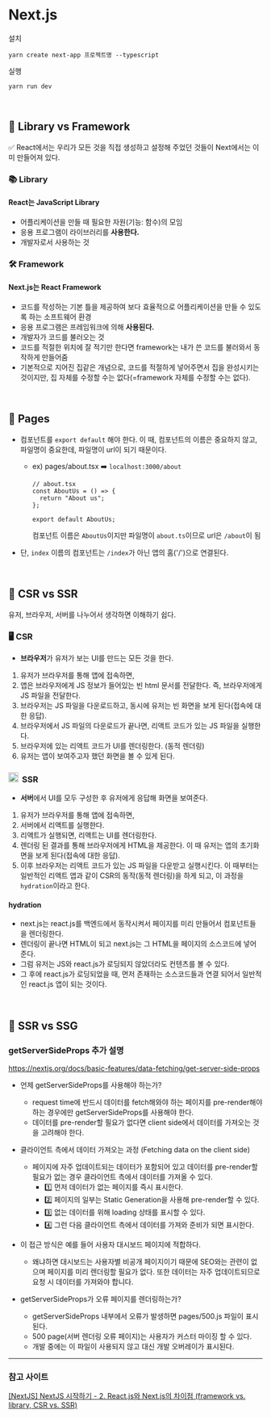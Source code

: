# Next.js

설치
```
yarn create next-app 프로젝트명 --typescript
```
  
실행
```
yarn run dev
```

<br>

## 📌 Library vs Framework

✅ React에서는 우리가 모든 것을 직접 생성하고 설정해 주었던 것들이 Next에서는 이미 만들어져 있다.

### 📚 Library
#### React는 JavaScript Library
- 어플리케이션을 만들 때 필요한 자원(기능: 함수)의 모임
- 응용 프로그램이 라이브러리를 **사용한다.**
- 개발자로서 사용하는 것

### 🛠️ Framework
#### Next.js는 React Framework
- 코드를 작성하는 기본 틀을 제공하여 보다 효율적으로 어플리케이션을 만들 수 있도록 하는 소프트웨어 환경
- 응용 프로그램은 프레임워크에 의해 **사용된다.**
- 개발자가 코드를 불러오는 것
- 코드를 적절한 위치에 잘 적기만 한다면 framework는 내가 쓴 코드를 불러와서 동작하게 만들어줌
- 기본적으로 지어진 집같은 개념으로, 코드를 적절하게 넣어주면서 집을 완성시키는 것이지만, 집 자체를 수정할 수는 없다(=framework 자체를 수정할 수는 없다).

<br>

## 📌 Pages
- 컴포넌트를 `export default` 해야 한다. 이 때, 컴포넌트의 이름은 중요하지 않고, 파일명이 중요한데, 파일명이 url이 되기 때문이다.
  - ex) pages/about.tsx ➡️ `localhost:3000/about`

    ```tsx
    // about.tsx
    const AboutUs = () => {
      return "About us";
    };

    export default AboutUs;
    ```
    컴포넌트 이름은 `AboutUs`이지만 파일명이 `about.ts`이므로 url은 `/about`이 됨
- 단, `index` 이름의 컴포넌트는 `/index`가 아닌 앱의 홈('/')으로 연결된다.

<br>

## 📌 CSR vs SSR
유저, 브라우저, 서버를 나누어서 생각하면 이해하기 쉽다.

### 🖥️ CSR
- **브라우저**가 유저가 보는 UI를 만드는 모든 것을 한다.

1. 유저가 브라우저를 통해 앱에 접속하면,
2. 앱은 브라우저에게 JS 정보가 들어있는 빈 html 문서를 전달한다. 즉, 브라우저에게 JS 파일을 전달한다.
3. 브라우저는 JS 파일을 다운로드하고, 동시에 유저는 빈 화면을 보게 된다(접속에 대한 응답).
4. 브라우저에서 JS 파일의 다운로드가 끝나면, 리액트 코드가 있는 JS 파일을 실행한다.
5. 브라우저에 있는 리액트 코드가 UI를 렌더링한다. (동적 렌더링)
6. 유저는 앱이 보여주고자 했던 화면을 볼 수 있게 된다.

### <img src="https://github.com/xoxojw/next-js-prac/assets/124491335/fa9237b9-e4a3-4ea9-bbb3-685f349df5c9" width="20px" style="margin-right: 3px;" /> SSR
- **서버**에서 UI를 모두 구성한 후 유저에게 응답해 화면을 보여준다.

1. 유저가 브라우저를 통해 앱에 접속하면,
2. 서버에서 리액트를 실행한다.
3. 리액트가 실행되면, 리액트는 UI를 렌더링한다.
4. 렌더링 된 결과를 통해 브라우저에게 HTML을 제공한다. 이 때 유저는 앱의 초기화면을 보게 된다(접속에 대한 응답).
5. 이후 브라우저는 리액트 코드가 있는 JS 파일을 다운받고 실행시킨다. 이 때부터는 일반적인 리액트 앱과 같이 CSR의 동작(동적 렌더링)을 하게 되고, 이 과정을 `hydration`이라고 한다.

  #### hydration
  - next.js는 react.js를 백엔드에서 동작시켜서 페이지를 미리 만들어서 컴포넌트들을 렌더링한다.
  - 렌더링이 끝나면 HTML이 되고 next.js는 그 HTML을 페이지의 소스코드에 넣어준다.
  - 그럼 유저는 JS와 react.js가 로딩되지 않았더라도 컨텐츠를 볼 수 있다.
  - 그 후에 react.js가 로딩되었을 때, 먼저 존재하는 소스코드들과 연결 되어서 일반적인 react.js 앱이 되는 것이다.

<br>

## 📌 SSR vs SSG
### getServerSideProps 추가 설명
https://nextjs.org/docs/basic-features/data-fetching/get-server-side-props

- 언제 getServerSideProps를 사용해야 하는가?
  - request time에 반드시 데이터를 fetch해와야 하는 페이지를 pre-render해야 하는 경우에만 getServerSideProps를 사용해야 한다.
  - 데이터를 pre-render할 필요가 없다면 client side에서 데이터를 가져오는 것을 고려해야 한다.

- 클라이언트 측에서 데이터 가져오는 과정 (Fetching data on the client side)
  - 페이지에 자주 업데이트되는 데이터가 포함되어 있고 데이터를 pre-render할 필요가 없는 경우 클라이언트 측에서 데이터를 가져올 수 있다.
    - 1️⃣ 먼저 데이터가 없는 페이지를 즉시 표시한다.
    - 2️⃣ 페이지의 일부는 Static Generation을 사용해 pre-render할 수 있다.
    - 3️⃣ 없는 데이터를 위해 loading 상태를 표시할 수 있다.
    - 4️⃣ 그런 다음 클라이언트 측에서 데이터를 가져와 준비가 되면 표시한다.

- 이 접근 방식은 예를 들어 사용자 대시보드 페이지에 적합하다.
  - 왜냐하면 대시보드는 사용자별 비공개 페이지이기 때문에 SEO와는 관련이 없으며 페이지를 미리 렌더링할 필요가 없다. 또한 데이터는 자주 업데이트되므로 요청 시 데이터를 가져와야 합니다.

- getServerSideProps가 오류 페이지를 렌더링하는가?
  - getServerSideProps 내부에서 오류가 발생하면 pages/500.js 파일이 표시된다.
  - 500 page(서버 렌더링 오류 페이지)는 사용자가 커스터 마이징 할 수 있다.
  - 개발 중에는 이 파일이 사용되지 않고 대신 개발 오버레이가 표시된다.

---

### 참고 사이트

<a href="https://gyyeom.tistory.com/56" target="_blank">[NextJS] NextJS 시작하기 - 2. React.js와 Next.js의 차이점 (framework vs. library, CSR vs. SSR)</a>